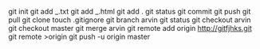 git init
git add _.txt
git add _.html
git add .
git status
git commit
git push
git pull
git clone
touch .gitignore
git branch arvin
git status
git checkout arvin
git checkout master
git merge arvin
git remote add origin http://gitfjhks.git
git remote >origin
git push -u origin master
